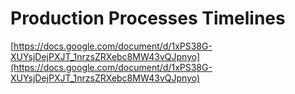 # Production Processes Timelines

[https://docs.google.com/document/d/1xPS38G-XUYsjDejPXJT_1nrzsZRXebc8MW43vQJpnyo](https://docs.google.com/document/d/1xPS38G-XUYsjDejPXJT_1nrzsZRXebc8MW43vQJpnyo)